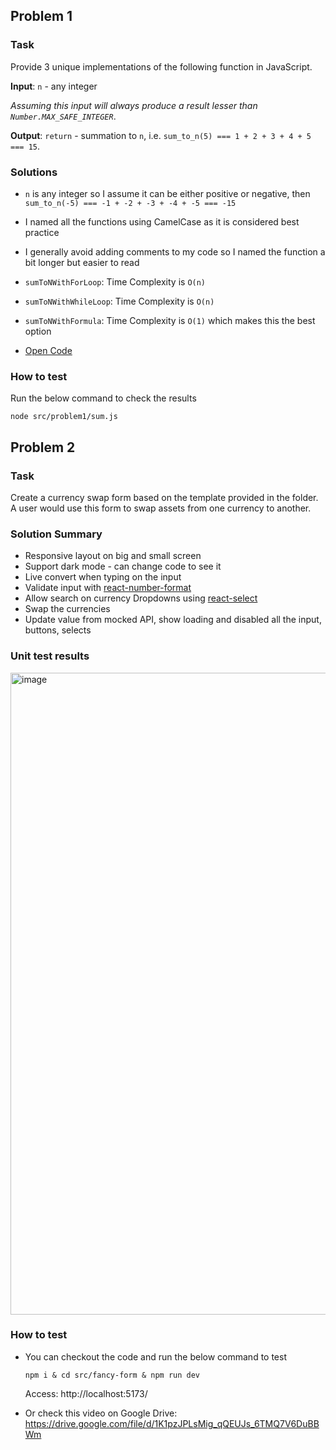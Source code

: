 ## Problem 1

### Task

Provide 3 unique implementations of the following function in JavaScript.

**Input**: `n` - any integer

_Assuming this input will always produce a result lesser than `Number.MAX_SAFE_INTEGER`_.

**Output**: `return` - summation to `n`, i.e. `sum_to_n(5) === 1 + 2 + 3 + 4 + 5 === 15`.

### Solutions

- `n` is any integer so I assume it can be either positive or negative, then `sum_to_n(-5) === -1 + -2 + -3 + -4 + -5 === -15`
- I named all the functions using CamelCase as it is considered best practice
- I generally avoid adding comments to my code so I named the function a bit longer but easier to read

- `sumToNWithForLoop`: Time Complexity is `O(n)`
- `sumToNWithWhileLoop`: Time Complexity is `O(n)`
- `sumToNWithFormula`: Time Complexity is `O(1)` which makes this the best option

- [Open Code](src/problem1/sum.js)

### How to test

Run the below command to check the results

```
node src/problem1/sum.js
```

## Problem 2

### Task
Create a currency swap form based on the template provided in the folder. A user would use this form to swap assets from one currency to another.

### Solution Summary
- Responsive layout on big and small screen
- Support dark mode - can change code to see it
- Live convert when typing on the input
- Validate input with [react-number-format](https://www.npmjs.com/package/react-number-format)
- Allow search on currency Dropdowns using [react-select](https://www.npmjs.com/package/react-select)
- Swap the currencies
- Update value from mocked API, show loading and disabled all the input, buttons, selects

### Unit test results
<img width="1027" alt="image" src="https://github.com/user-attachments/assets/2a102ef9-10d4-4928-a5eb-229effe9a413" />

### How to test
- You can checkout the code and run the below command to test
  ```
  npm i & cd src/fancy-form & npm run dev
  ```

  Access: http://localhost:5173/

- Or check this video on Google Drive: https://drive.google.com/file/d/1K1pzJPLsMig_qQEUJs_6TMQ7V6DuBBWm


